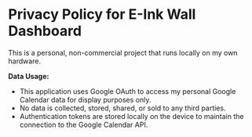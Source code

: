 # Privacy Policy for E-Ink Wall Dashboard

This is a personal, non-commercial project that runs locally on my own hardware.

**Data Usage:**
*   This application uses Google OAuth to access my personal Google Calendar data for display purposes only.
*   No data is collected, stored, shared, or sold to any third parties.
*   Authentication tokens are stored locally on the device to maintain the connection to the Google Calendar API.
